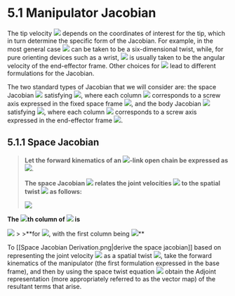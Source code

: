 # 5.1 Manipulator Jacobian
The tip velocity <img src="https://latex.codecogs.com/svg.image?v_{tip}" /> depends on the coordinates of interest for the tip, which in turn determine the specific form of the Jacobian. For example, in the most general case <img src="https://latex.codecogs.com/svg.image?v_{tip}" />  can be taken to be a six-dimensional twist, while, for pure orienting devices such as a wrist, <img src="https://latex.codecogs.com/svg.image?v_{tip}" />  is usually taken to be the angular velocity of the end-effector frame. Other choices for <img src="https://latex.codecogs.com/svg.image?v_{tip}" />  lead to different formulations for the Jacobian.

The two standard types of Jacobian that we will consider are: the space Jacobian <img src="https://latex.codecogs.com/svg.image?J_s(\theta)" />  satisfying <img src="https://latex.codecogs.com/svg.image?V_s=J_s(\theta)\dot\theta" />, where each column <img src="https://latex.codecogs.com/svg.image?J_{si}(\theta)" /> corresponds to a screw axis expressed in the fixed space frame <img src="https://latex.codecogs.com/svg.image?\{s\}">, and the body Jacobian <img src="https://latex.codecogs.com/svg.image?J_b(\theta)" /> satisfying <img src="https://latex.codecogs.com/svg.image?V_b=J_b(\theta)\dot\theta" />, where each column <img src="https://latex.codecogs.com/svg.image?J_{bi}(\theta)" /> corresponds to a screw axis expressed in the end-effector frame <img src="https://latex.codecogs.com/svg.image?\{b\}" />.

## 5.1.1 Space Jacobian
>**Let the forward kinematics of an <img src="https://latex.codecogs.com/svg.image?\bf{n}" />-link open chain be expressed as** <img src="https://latex.codecogs.com/svg.image?\bf{T=e^{[S_1]\theta_1}\dots%20e^{[S_n]\theta_n}M}" />.
>
>**The space Jacobian <img src="https://latex.codecogs.com/svg.image?\bf{J_s(\theta)\in\mathbb{R}^{6\times%20n}}" /> relates the joint velocities <img src="https://latex.codecogs.com/svg.image?\bf{\theta\in\mathbb{R}^n}" /> to the spatial twist <img src="https://latex.codecogs.com/svg.image?\bf{V_s}" /> as follows:**
>
><img src="https://latex.codecogs.com/svg.image?\boxed{\bf{V_s=J_s(\theta)\dot\theta}}" />
>
**The <img src="https://latex.codecogs.com/svg.image?\bf{i}" />th column of <img src="https://latex.codecogs.com/svg.image?\bf{J_s(\theta)}" /> is**
>
<img src="https://latex.codecogs.com/svg.image?\boxed{\bf{J_{si}(\theta)=\text{Ad}_{e^{[S_1]\theta_1}\dots%20e^{[S_{i-1}]\theta_{i-1}}}(S_i)}}" /> 
>
>**for <img src="https://latex.codecogs.com/svg.image?\bf{i=2,\dots,n}" />, with the first column being <img src="https://latex.codecogs.com/svg.image?\bf{J_{s1}=S_1}" />**

To [[Space Jacobian Derivation.png|derive the space jacobian]] based on representing the joint velocity <img src="https://latex.codecogs.com/svg.image?\dot\theta" /> as a spatial twist <img src="https://latex.codecogs.com/svg.image?V_s" />, take the forward kinematics of the manipulator (the first formulation expressed in the base frame), and then by using the space twist equation <img src="https://latex.codecogs.com/svg.image?[V_s]=\dot%20TT^{-1}" /> obtain the Adjoint representation (more appropriately referred to as the vector map) of the resultant terms that arise.



